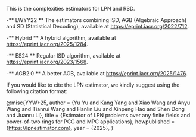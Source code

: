 This is the complexities estimators for LPN and RSD.

-\*\* LWYY22
\*\* The estimators combining ISD, AGB (Algebraic Approach) and SD (Statistical Decoding), available at https://eprint.iacr.org/2022/712.

-\*\* Hybrid
\*\* A hybrid algorithm, available at https://eprint.iacr.org/2025/1284.

-\*\* ES24
\*\* Regular ISD algorithm, available at https://eprint.iacr.org/2023/1568.

-\*\* AGB2.0
\*\* A better AGB, available at https://eprint.iacr.org/2025/1476.

If you would like to cite the LPN estimator, we kindly suggest using the following citation format:


@misc{YYW+25,
      author = {Yu Yu and Kang Yang and Xiao Wang and Anyu Wang and Tianrui Wang and Hanlin Liu and Xinpeng Hao and Shen Dong and Juanru Li},
      title = {Estimator of LPN problems over any finite fields and power-of-two rings for PCG and MPC applications},
      howpublished = {https://lpnestimator.com},
      year = {2025},
}



